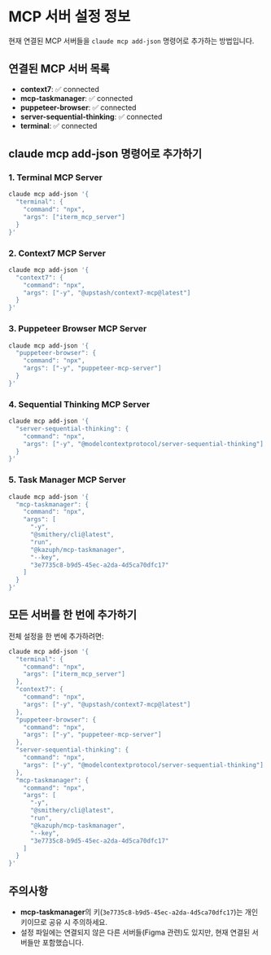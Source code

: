 # MCP 서버 설정 정보

현재 연결된 MCP 서버들을 `claude mcp add-json` 명령어로 추가하는 방법입니다.

## 연결된 MCP 서버 목록

- **context7**: ✅ connected
- **mcp-taskmanager**: ✅ connected  
- **puppeteer-browser**: ✅ connected
- **server-sequential-thinking**: ✅ connected
- **terminal**: ✅ connected

## claude mcp add-json 명령어로 추가하기

### 1. Terminal MCP Server
```bash
claude mcp add-json '{
  "terminal": {
    "command": "npx",
    "args": ["iterm_mcp_server"]
  }
}'
```

### 2. Context7 MCP Server
```bash
claude mcp add-json '{
  "context7": {
    "command": "npx",
    "args": ["-y", "@upstash/context7-mcp@latest"]
  }
}'
```

### 3. Puppeteer Browser MCP Server
```bash
claude mcp add-json '{
  "puppeteer-browser": {
    "command": "npx",
    "args": ["-y", "puppeteer-mcp-server"]
  }
}'
```

### 4. Sequential Thinking MCP Server
```bash
claude mcp add-json '{
  "server-sequential-thinking": {
    "command": "npx",
    "args": ["-y", "@modelcontextprotocol/server-sequential-thinking"]
  }
}'
```

### 5. Task Manager MCP Server
```bash
claude mcp add-json '{
  "mcp-taskmanager": {
    "command": "npx",
    "args": [
      "-y",
      "@smithery/cli@latest",
      "run",
      "@kazuph/mcp-taskmanager",
      "--key",
      "3e7735c8-b9d5-45ec-a2da-4d5ca70dfc17"
    ]
  }
}'
```

## 모든 서버를 한 번에 추가하기

전체 설정을 한 번에 추가하려면:

```bash
claude mcp add-json '{
  "terminal": {
    "command": "npx",
    "args": ["iterm_mcp_server"]
  },
  "context7": {
    "command": "npx",
    "args": ["-y", "@upstash/context7-mcp@latest"]
  },
  "puppeteer-browser": {
    "command": "npx",
    "args": ["-y", "puppeteer-mcp-server"]
  },
  "server-sequential-thinking": {
    "command": "npx",
    "args": ["-y", "@modelcontextprotocol/server-sequential-thinking"]
  },
  "mcp-taskmanager": {
    "command": "npx",
    "args": [
      "-y",
      "@smithery/cli@latest",
      "run",
      "@kazuph/mcp-taskmanager",
      "--key",
      "3e7735c8-b9d5-45ec-a2da-4d5ca70dfc17"
    ]
  }
}'
```

## 주의사항

- **mcp-taskmanager**의 키(`3e7735c8-b9d5-45ec-a2da-4d5ca70dfc17`)는 개인 키이므로 공유 시 주의하세요.
- 설정 파일에는 연결되지 않은 다른 서버들(Figma 관련)도 있지만, 현재 연결된 서버들만 포함했습니다.